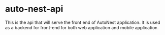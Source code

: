 # auto-nest-api
This is the api that will serve the front end of AutoNest application. It is used as a backend for front-end for both web application and mobile application.
